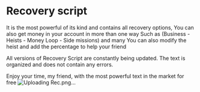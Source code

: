 #  Recovery script 

It is the most powerful of its kind and contains all recovery options,
You can also get money in your account in more than one way
Such as (Business - Heists - Money Loop - Side missions) and many
You can also modify the heist and add the percentage to help your friend

All versions of Recovery Script are constantly being updated. The text is organized and does not contain any errors.

Enjoy your time, my friend, with the most powerful text in the market for free
![Uploading Rec.png…]()
